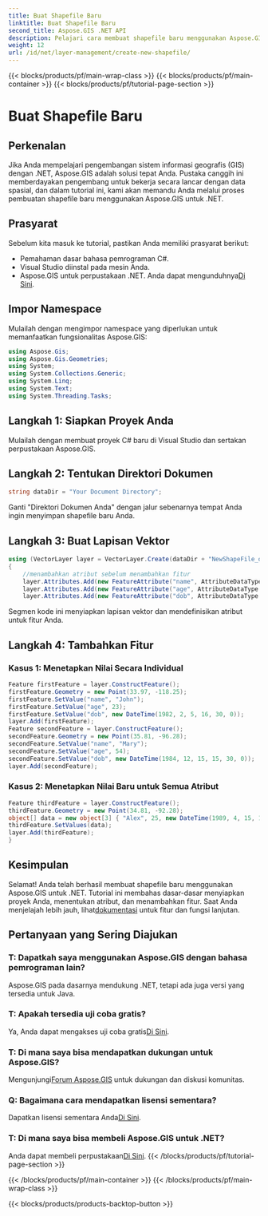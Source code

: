 ```yaml
---
title: Buat Shapefile Baru
linktitle: Buat Shapefile Baru
second_title: Aspose.GIS .NET API
description: Pelajari cara membuat shapefile baru menggunakan Aspose.GIS untuk .NET. Ikuti panduan langkah demi langkah kami dan temukan kekuatan manipulasi data spasial.
weight: 12
url: /id/net/layer-management/create-new-shapefile/
---
```


{{< blocks/products/pf/main-wrap-class >}}
{{< blocks/products/pf/main-container >}}
{{< blocks/products/pf/tutorial-page-section >}}

# Buat Shapefile Baru

## Perkenalan
Jika Anda mempelajari pengembangan sistem informasi geografis (GIS) dengan .NET, Aspose.GIS adalah solusi tepat Anda. Pustaka canggih ini memberdayakan pengembang untuk bekerja secara lancar dengan data spasial, dan dalam tutorial ini, kami akan memandu Anda melalui proses pembuatan shapefile baru menggunakan Aspose.GIS untuk .NET.
## Prasyarat
Sebelum kita masuk ke tutorial, pastikan Anda memiliki prasyarat berikut:
- Pemahaman dasar bahasa pemrograman C#.
- Visual Studio diinstal pada mesin Anda.
-  Aspose.GIS untuk perpustakaan .NET. Anda dapat mengunduhnya[Di Sini](https://releases.aspose.com/gis/net/).
## Impor Namespace
Mulailah dengan mengimpor namespace yang diperlukan untuk memanfaatkan fungsionalitas Aspose.GIS:
```csharp
using Aspose.Gis;
using Aspose.Gis.Geometries;
using System;
using System.Collections.Generic;
using System.Linq;
using System.Text;
using System.Threading.Tasks;
```
## Langkah 1: Siapkan Proyek Anda
Mulailah dengan membuat proyek C# baru di Visual Studio dan sertakan perpustakaan Aspose.GIS.
## Langkah 2: Tentukan Direktori Dokumen
```csharp
string dataDir = "Your Document Directory";
```
Ganti "Direktori Dokumen Anda" dengan jalur sebenarnya tempat Anda ingin menyimpan shapefile baru Anda.
## Langkah 3: Buat Lapisan Vektor
```csharp
using (VectorLayer layer = VectorLayer.Create(dataDir + "NewShapeFile_out.shp", Drivers.Shapefile))
{
    //menambahkan atribut sebelum menambahkan fitur
    layer.Attributes.Add(new FeatureAttribute("name", AttributeDataType.String));
    layer.Attributes.Add(new FeatureAttribute("age", AttributeDataType.Integer));
    layer.Attributes.Add(new FeatureAttribute("dob", AttributeDataType.DateTime));
```
Segmen kode ini menyiapkan lapisan vektor dan mendefinisikan atribut untuk fitur Anda.
## Langkah 4: Tambahkan Fitur
### Kasus 1: Menetapkan Nilai Secara Individual
```csharp
Feature firstFeature = layer.ConstructFeature();
firstFeature.Geometry = new Point(33.97, -118.25);
firstFeature.SetValue("name", "John");
firstFeature.SetValue("age", 23);
firstFeature.SetValue("dob", new DateTime(1982, 2, 5, 16, 30, 0));
layer.Add(firstFeature);
Feature secondFeature = layer.ConstructFeature();
secondFeature.Geometry = new Point(35.81, -96.28);
secondFeature.SetValue("name", "Mary");
secondFeature.SetValue("age", 54);
secondFeature.SetValue("dob", new DateTime(1984, 12, 15, 15, 30, 0));
layer.Add(secondFeature);
```
### Kasus 2: Menetapkan Nilai Baru untuk Semua Atribut
```csharp
Feature thirdFeature = layer.ConstructFeature();
thirdFeature.Geometry = new Point(34.81, -92.28);
object[] data = new object[3] { "Alex", 25, new DateTime(1989, 4, 15, 15, 30, 0) };
thirdFeature.SetValues(data);
layer.Add(thirdFeature);
}
```
## Kesimpulan
 Selamat! Anda telah berhasil membuat shapefile baru menggunakan Aspose.GIS untuk .NET. Tutorial ini membahas dasar-dasar menyiapkan proyek Anda, menentukan atribut, dan menambahkan fitur. Saat Anda menjelajah lebih jauh, lihat[dokumentasi](https://reference.aspose.com/gis/net/) untuk fitur dan fungsi lanjutan.
## Pertanyaan yang Sering Diajukan
### T: Dapatkah saya menggunakan Aspose.GIS dengan bahasa pemrograman lain?
Aspose.GIS pada dasarnya mendukung .NET, tetapi ada juga versi yang tersedia untuk Java.
### T: Apakah tersedia uji coba gratis?
 Ya, Anda dapat mengakses uji coba gratis[Di Sini](https://releases.aspose.com/).
### T: Di mana saya bisa mendapatkan dukungan untuk Aspose.GIS?
 Mengunjungi[Forum Aspose.GIS](https://forum.aspose.com/c/gis/33) untuk dukungan dan diskusi komunitas.
### Q: Bagaimana cara mendapatkan lisensi sementara?
 Dapatkan lisensi sementara Anda[Di Sini](https://purchase.aspose.com/temporary-license/).
### T: Di mana saya bisa membeli Aspose.GIS untuk .NET?
 Anda dapat membeli perpustakaan[Di Sini](https://purchase.aspose.com/buy).
{{< /blocks/products/pf/tutorial-page-section >}}

{{< /blocks/products/pf/main-container >}}
{{< /blocks/products/pf/main-wrap-class >}}

{{< blocks/products/products-backtop-button >}}
